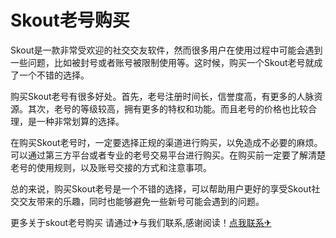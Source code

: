 # Skout老号购买

Skout是一款非常受欢迎的社交交友软件，然而很多用户在使用过程中可能会遇到一些问题，比如被封号或者账号被限制使用等。这时候，购买一个Skout老号就成了一个不错的选择。

购买Skout老号有很多好处。首先，老号注册时间长，信誉度高，有更多的人脉资源。其次，老号的等级较高，拥有更多的特权和功能。而且老号的价格也比较合理，是一种非常划算的选择。

在购买Skout老号时，一定要选择正规的渠道进行购买，以免造成不必要的麻烦。可以通过第三方平台或者专业的老号交易平台进行购买。在购买前一定要了解清楚老号的使用规则，以及账号交接的方式和注意事项。

总的来说，购买Skout老号是一个不错的选择，可以帮助用户更好的享受Skout社交交友带来的乐趣，同时也能够避免一些新号可能会遇到的问题。

更多关于skout老号购买 请通过✈与我们联系,感谢阅读！[点我联系✈](https://us.G208.com)